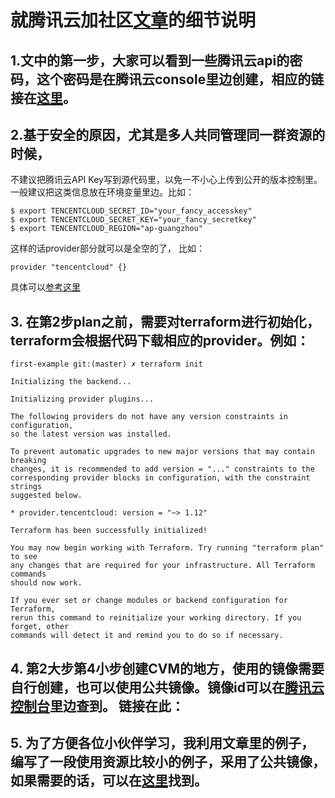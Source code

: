 # 就腾讯云加社区[文章](https://cloud.tencent.com/developer/article/1469162)的细节说明

## 1.文中的第一步，大家可以看到一些腾讯云api的密码，这个密码是在腾讯云console里边创建，相应的链接在[这里](https://console.cloud.tencent.com/cam/capi)。

## 2.基于安全的原因，尤其是多人共同管理同一群资源的时候，
不建议把腾讯云API Key写到源代码里，以免一不小心上传到公开的版本控制里。一般建议把这类信息放在环境变量里边。比如：
```
$ export TENCENTCLOUD_SECRET_ID="your_fancy_accesskey"
$ export TENCENTCLOUD_SECRET_KEY="your_fancy_secretkey"
$ export TENCENTCLOUD_REGION="ap-guangzhou"
```

这样的话provider部分就可以是全空的了， 比如：

```
provider "tencentcloud" {}
```

具体可以[参考这里](https://www.terraform.io/docs/providers/tencentcloud/index.html)

## 3.	在第2步plan之前，需要对terraform进行初始化，terraform会根据代码下载相应的provider。例如：

```
first-example git:(master) ✗ terraform init

Initializing the backend...

Initializing provider plugins...

The following providers do not have any version constraints in configuration,
so the latest version was installed.

To prevent automatic upgrades to new major versions that may contain breaking
changes, it is recommended to add version = "..." constraints to the
corresponding provider blocks in configuration, with the constraint strings
suggested below.

* provider.tencentcloud: version = "~> 1.12"

Terraform has been successfully initialized!

You may now begin working with Terraform. Try running "terraform plan" to see
any changes that are required for your infrastructure. All Terraform commands
should now work.

If you ever set or change modules or backend configuration for Terraform,
rerun this command to reinitialize your working directory. If you forget, other
commands will detect it and remind you to do so if necessary.
```

## 4.	第2大步第4小步创建CVM的地方，使用的镜像需要自行创建，也可以使用公共镜像。镜像id可以在[腾讯云控制台](https://console.cloud.tencent.com/cvm/image)里边查到。 链接在此：

## 5.	为了方便各位小伙伴学习，我利用文章里的例子，编写了一段使用资源比较小的例子，采用了公共镜像，如果需要的话，可以在[这里](https://github.com/ausmartway/tencent-cloud-simple-example)找到。

